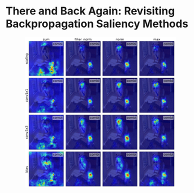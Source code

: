 # There and Back Again: Revisiting Backpropagation Saliency Methods

<p align="center">
  <img src="bla.gif">
</p>

